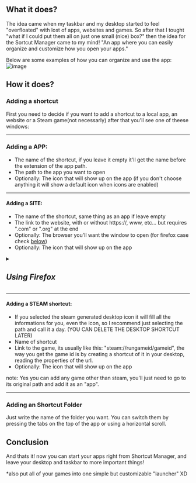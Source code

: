 ## What it does?
The idea came when my taskbar and my desktop started to feel "overfloated" with lost of apps, websites and games. So after that I tought "what if I could put them all on just one small (nice) box?" then the idea for the Sortcut Manager came to my mind! "An app where you can easily organize and customize how you open your apps." 

Below are some examples of how you can organize and use the app:
![image](https://github.com/CaioEmPessoa/ShortcutManager/assets/127911795/b315e252-6a43-4930-82fa-927c41b3b9a8)

## How it does?
### Adding a shortcut
First you need to decide if you want to add a shortcut to a local app, an website or a Steam game(not necessarly) after that you'll see one of theese windows:

___
### Adding a APP:
- The name of the shortcut, if you leave it empty it'll get the name before the extension of the app path.
- The path to the app you want to open
- Optionally: The icon that will show up on the app (if you don't choose anything it will show a default icon when icons are enabled)

___
#### Adding a SITE:
- The name of the shortcut, same thing as an app if leave empty
- The link to the website, with or without https://, www, etc... but requires ".com" or ".org" at the end
- Optionally: The browser you'll want the window to open (for firefox case check [below](#firefox-case))
- Optionally: The icon that will show up on the app

<details>
  <summary open>
    
  ## *Using Firefox*
  
  </summary>
  
  The "ssb.enable" firefox funcion was disabled some time ago, so in order to make a workaround for it you'll need to create a new profile with some custom css for it:
  
  1. Go to about:profiles on your firefox and create a new profile called "Apps" (case-sensitive)
  2. Launch this new profile and go to about:config
  3. Define `toolkit.legacyUserProfileCustomizations.stylesheets` as `true`
  4. Now go back to about:profiles and open the root directory of Apps
  5. In this directory create a new folder called "chrome", and inside chrome create a file called "userChrome.css"
  6. In this userChrome.css file paste the following code:

    TabsToolbar {
      visibility: collapse;
    }
    :root:not([customizing]) #navigator-toolbox:not(:hover):not(:focus-within) {
      max-height: 1px;
      min-height: calc(0px);
      overflow: hidden;
    }
    
    #navigator-toolbox::after {
      display: none !important;
    }
    
    #main-window[sizemode="maximized"] #content-deck {
      padding-top: 8px;
    }

  7. Now your the websites should run as the chromium-based ones, just remember to write 'firefox' when adding an website.
</details>

___
#### Adding a STEAM shortcut:
- If you selected the steam generated desktop icon it will fill all the informations for you, even the icon, so I recommend just selecting the path and call it a day. (YOU CAN DELETE THE DESKTOP SHORTCUT LATER)
- Name of shortcut
- Link to the game, its usually like this: "steam://rungameid/gameid", the way you get the game id is by creating a shortcut of it in your desktop, reading the properties of the url.
- Optionally: The icon that will show up on the app

note: Yes you can add any game other than steam, you'll just need to go to its original path and add it as an "app".

___
### Adding an Shortcut Folder
Just write the name of the folder you want. You can switch them by pressing the tabs on the top of the app or using a horizontal scroll.


## Conclusion
And thats it! now you can start your apps right from Shortcut Manager, and leave your desktop and taskbar to more important things!

*also put all of your games into one simple but customizable "launcher" XD
